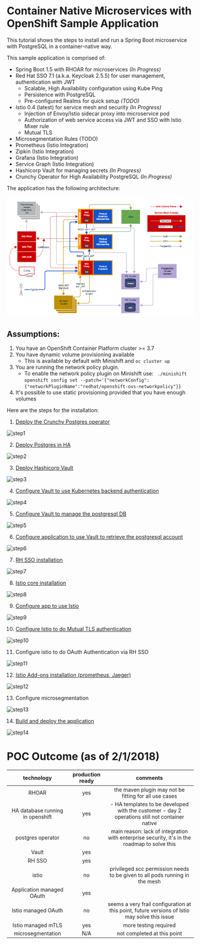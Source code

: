 # Container Native Microservices with OpenShift Sample Application

This tutorial shows the steps to install and run a Spring Boot microservice with PostgreSQL in a container-native way. 

This sample application is comprised of:

* Spring Boot 1.5 with RHOAR for microservices *(In Progress)*
* Red Hat SSO 7.1 (a.k.a. Keycloak 2.5.5) for user management, authentication with JWT
  * Scalable, High Availability configuration using Kube Ping
  * Persistence with PostgreSQL
  * Pre-configured Realms for quick setup *(TODO)*
* Istio 0.4 (latest) for service mesh and security *(In Progress)*
  * Injection of Envoy/Istio sidecar proxy into microservice pod
  * Authorization of web service access via JWT and SSO with Istio Mixer rule
  * Mutual TLS
* Microsegmentation Rules (TODO)
* Prometheus (Istio Integration)
* Zipkin (Istio Integration)
* Grafana (Istio Integration)
* Service Graph (Istio Integration)
* Hashicorp Vault for managing secrets *(In Progress)*
* Crunchy Operator for High Availability PostgreSQL *(In Progress)*

The application has the following architecture:

![Architecture](architecture.png)

## Assumptions:
1. You have an OpenShift Container Platform cluster >= 3.7
2. You have dynamic volume provisioning available
   * This is available by default with Minishift and `oc cluster up`
3. You are running the network policy plugin.
   * To enable the network policy plugin on Minishift use:
   ```  ./minishift openshift config set --patch='{"networkConfig":{"networkPluginName":"redhat/openshift-ovs-networkpolicy"}} ```
4. It's possible to use static provisioning provided that you have enough volumes

Here are the steps for the installation:


1. [Deploy the Crunchy Postgres operator](./crunchy/deploy-cruncy.md)

![step1](./media/step1.png)

2. [Deploy Postgres in HA](./crunchy/deploy-HA-db.md)

![step2](./media/step2.png)

3. [Deploy Hashicorp Vault](./vault/deploy-vault.md)

![step3](./media/step3.png)

4. [Configure Vault to use Kubernetes backend authentication](./vault/vault-kube-backend.md)

![step4](./media/step4.png)

5. [Configure Vault to manage the postgresql DB](./vault/vault-postgres.md)

![step5](./media/step5.png)

6. [Configure application to use Vault to retrieve the postgresql account](./spring/accessing_pg.md)

![step6](./media/step6.png)

7. [RH SSO installation](./sso/README.md)

![step7](./media/step7.png)

8. [Istio core installation](./istio/README.md)

![step8](./media/step8.png)

9. [Configure app to use Istio](./spring/adding_istio_sidecar.md)

![step9](./media/step9.png)

10. [Configure Istio to do Mutual TLS authentication](./istio/enabling-tls.md)

![step10](./media/step10.png)

11. Configure istio to do OAuth Authentication via RH SSO

![step11](./media/step11.png)

12. [Istio Add-ons installation (prometheus, Jaeger)](./istio/addons.md)

![step12](./media/step12.png)

13. Configure microsegmentation

![step13](./media/step13.png)

14. [Build and deploy the application](./spring/README.md)

![step14](./media/step14.png)


# POC Outcome (as of 2/1/2018)

| technology | production ready | comments |
|:-:|:-:|:-:|
| RHOAR | yes | the maven plugin may not be fitting for all use cases |
| HA database running in openshift | yes | - HA templates to be developed with the customer - day 2 operations still not container native |
| postgres operator | no | main reason: lack of integration with enterprise security, it's in the roadmap to solve this |
| Vault | yes | |
| RH SSO | yes |  |
| istio | no | privileged scc permission needs to be given to all pods running in the mesh |
| Application managed OAuth | yes | | 
| Istio managed OAuth | no | seems a very frail configuration at this point, future versions of Istio may solve this issue |
| Istio managed mTLS | yes | more testing required |
| microsegmentation | N/A | not completed at this point |
